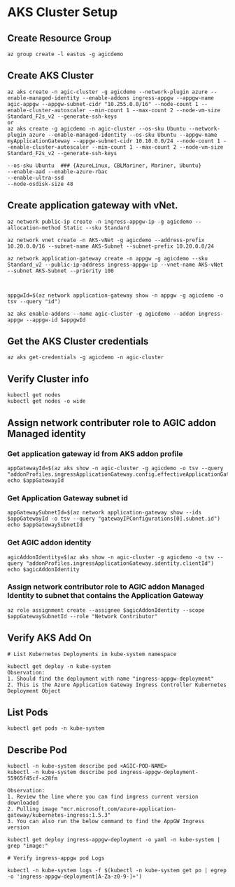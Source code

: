 # AKS Cluster Setup

## Create Resource Group

	az group create -l eastus -g agicdemo

## Create AKS Cluster

	az aks create -n agic-cluster -g agicdemo --network-plugin azure --enable-managed-identity --enable-addons ingress-appgw --appgw-name agic-appgw --appgw-subnet-cidr "10.255.0.0/16" --node-count 1 --enable-cluster-autoscaler --min-count 1 --max-count 2 --node-vm-size Standard_F2s_v2 --generate-ssh-keys
	or
	az aks create -g agicdemo -n agic-cluster --os-sku Ubuntu --network-plugin azure --enable-managed-identity --os-sku Ubuntu --appgw-name myApplicationGateway --appgw-subnet-cidr 10.10.0.0/24 --node-count 1 --enable-cluster-autoscaler --min-count 1 --max-count 2 --node-vm-size Standard_F2s_v2 --generate-ssh-keys
	
	--os-sku Ubuntu  ### {AzureLinux, CBLMariner, Mariner, Ubuntu}
	--enable-aad --enable-azure-rbac
	--enable-ultra-ssd
	--node-osdisk-size 48
	
## Create application gateway with vNet.

	az network public-ip create -n ingress-appgw-ip -g agicdemo --allocation-method Static --sku Standard

	az network vnet create -n AKS-vNet -g agicdemo --address-prefix 10.20.0.0/16 --subnet-name AKS-Subnet --subnet-prefix 10.20.0.0/24 

	az network application-gateway create -n appgw -g agicdemo --sku Standard_v2 --public-ip-address ingress-appgw-ip --vnet-name AKS-vNet --subnet AKS-Subnet --priority 100



	appgwId=$(az network application-gateway show -n appgw -g agicdemo -o tsv --query "id") 

	az aks enable-addons --name agic-cluster -g agicdemo --addon ingress-appgw --appgw-id $appgwId
	
## Get the AKS Cluster credentials

	az aks get-credentials -g agicdemo -n agic-cluster
	
## Verify Cluster info
	
	kubectl get nodes
	kubectl get nodes -o wide

## Assign network contributer role to AGIC addon Managed identity

### Get application gateway id from AKS addon profile

	appGatewayId=$(az aks show -n agic-cluster -g agicdemo -o tsv --query "addonProfiles.ingressApplicationGateway.config.effectiveApplicationGatewayId")
	echo $appGatewayId

### Get Application Gateway subnet id

	appGatewaySubnetId=$(az network application-gateway show --ids $appGatewayId -o tsv --query "gatewayIPConfigurations[0].subnet.id")
	echo $appGatewaySubnetId

### Get AGIC addon identity

	agicAddonIdentity=$(az aks show -n agic-cluster -g agicdemo -o tsv --query "addonProfiles.ingressApplicationGateway.identity.clientId")
	echo $agicAddonIdentity

### Assign network contributor role to AGIC addon Managed Identity to subnet that contains the Application Gateway

	az role assignment create --assignee $agicAddonIdentity --scope $appGatewaySubnetId --role "Network Contributor"

## Verify AKS Add On

	# List Kubernetes Deployments in kube-system namespace
	
	kubectl get deploy -n kube-system
	Observation:
	1. Should find the deployment with name "ingress-appgw-deployment"
	2. This is the Azure Application Gateway Ingress Controller Kubernetes Deployment Object

## List Pods

	kubectl get pods -n kube-system

## Describe Pod

	kubectl -n kube-system describe pod <AGIC-POD-NAME>
	kubectl -n kube-system describe pod ingress-appgw-deployment-55965f45cf-x28fm 
	
	Observation:
	1. Review the line where you can find ingress current version downloaded
	2. Pulling image "mcr.microsoft.com/azure-application-gateway/kubernetes-ingress:1.5.3"
	3. You can also run the below command to find the AppGW Ingress version
	
	kubectl get deploy ingress-appgw-deployment -o yaml -n kube-system | grep "image:"

	# Verify ingress-appgw pod Logs
	
	kubectl -n kube-system logs -f $(kubectl -n kube-system get po | egrep -o 'ingress-appgw-deployment[A-Za-z0-9-]+')